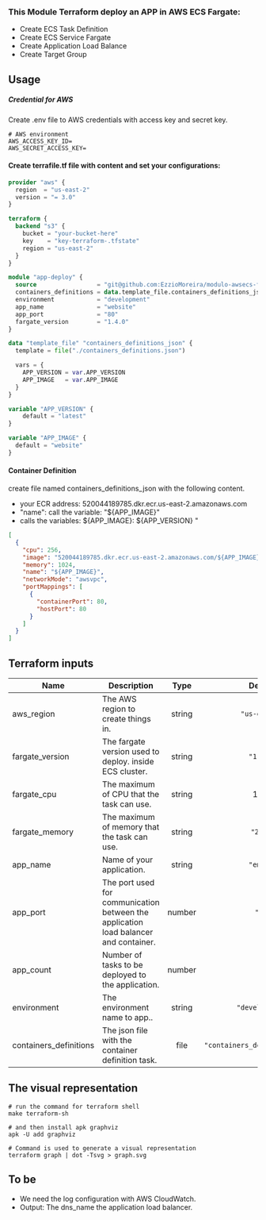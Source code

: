### This Module Terraform deploy an APP in AWS ECS Fargate:

* Create ECS Task Definition
* Create ECS Service Fargate
* Create Application Load Balance
* Create Target Group

## Usage
##### Credential for AWS
Create .env file to AWS credentials with access key and secret key.
```shell
# AWS environment
AWS_ACCESS_KEY_ID=
AWS_SECRET_ACCESS_KEY=
```
#### Create terrafile.tf file with content and set your configurations:
```terraform
provider "aws" {
  region  = "us-east-2"
  version = "= 3.0"
}

terraform {
  backend "s3" {
    bucket = "your-bucket-here"
    key    = "key-terraform-.tfstate"
    region = "us-east-2"
  }
} 

module "app-deploy" {
  source                 = "git@github.com:EzzioMoreira/modulo-awsecs-fargate.git?ref=v1.3"
  containers_definitions = data.template_file.containers_definitions_json.rendered
  environment            = "development"
  app_name               = "website"
  app_port               = "80"
  fargate_version        = "1.4.0"
}

data "template_file" "containers_definitions_json" {
  template = file("./containers_definitions.json")

  vars = {
    APP_VERSION = var.APP_VERSION
    APP_IMAGE   = var.APP_IMAGE
  }
}

variable "APP_VERSION" {
    default = "latest"
}

variable "APP_IMAGE" {
  default = "website"
}

```
#### Container Definition
create file named containers_definitions_json with the following content.
- your ECR address: 520044189785.dkr.ecr.us-east-2.amazonaws.com
- "name": call the variable:  "${APP_IMAGE}"
- calls the variables: ${APP_IMAGE}: ${APP_VERSION} "
```json
[
  {
    "cpu": 256,
    "image": "520044189785.dkr.ecr.us-east-2.amazonaws.com/${APP_IMAGE}:${APP_VERSION}",
    "memory": 1024,
    "name": "${APP_IMAGE}",
    "networkMode": "awsvpc",
    "portMappings": [
      {
        "containerPort": 80,
        "hostPort": 80
      }
    ]
  }
]
```

## Terraform inputs

| Name | Description | Type | Default | Required |
|------|-------------|:----:|:-----:|:-----:|
| aws\_region | The AWS region to create things in. | string | `"us-east-2"` | no |
| fargate\_version | The fargate version used to deploy. inside ECS cluster. | string | `"1.3.0"` | no |
| fargate\_cpu | The maximum of CPU that the task can use. | string | 1024 | no |
| fargate\_memory | The maximum of memory that the task can use. | string | `"2048"` | no |
| app\_name | Name of your application. | string | `"empty"` | yes |
| app\_port | The port used for communication between the application load balancer and container. | number | `"80"` | no |
| app\_count | Number of tasks to be deployed to the application. | number | `"1"` | no |
| environment | The environment name to app.. | string | `"development"` | no |
| containers\_definitions | The json file with the container definition task. | file | `"containers_definitions.json"` | yes |


## The visual representation
```shell
# run the command for terraform shell
make terraform-sh

# and then install apk graphviz
apk -U add graphviz

# Command is used to generate a visual representation
terraform graph | dot -Tsvg > graph.svg
```

## To be
- We need the log configuration with AWS CloudWatch.
- Output: The dns_name the application load balancer.